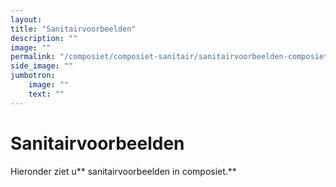 ```yaml
---
layout: 
title: "Sanitairvoorbeelden"
description: ""
image: ""
permalink: "/composiet/composiet-sanitair/sanitairvoorbeelden-composiet/"
side_image: ""
jumbotron:
    image: ""
    text: ""
---
```


# Sanitairvoorbeelden

Hieronder ziet u** sanitairvoorbeelden in composiet.**